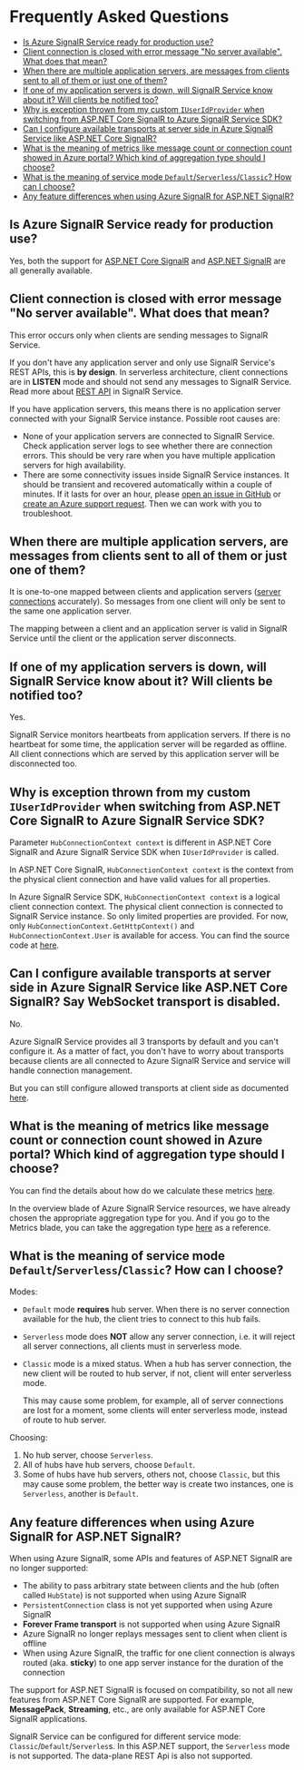 # Frequently Asked Questions

- [Is Azure SignalR Service ready for production use?](#production-use)
- [Client connection is closed with error message "No server available". What does that mean?](#no-server-available)
- [When there are multiple application servers, are messages from clients sent to all of them or just one of them?](#client-server-mapping)
- [If one of my application servers is down, will SignalR Service know about it? Will clients be notified too?](#server-down)
- [Why is exception thrown from my custom `IUserIdProvider` when switching from ASP.NET Core SignalR to Azure SignalR Service SDK?](#limited-context)
- [Can I configure available transports at server side in Azure SignalR Service like ASP.NET Core SignalR?](#configure-transports)
- [What is the meaning of metrics like message count or connection count showed in Azure portal? Which kind of aggregation type should I choose?](#metrics-meaning)
- [What is the meaning of service mode `Default`/`Serverless`/`Classic`? How can I choose?](#service-mode)
- [Any feature differences when using Azure SignalR for ASP.NET SignalR?](#diff-aspnet-signalr)

<a name="production-use"></a>
## Is Azure SignalR Service ready for production use?

Yes, both the support for [ASP.NET Core SignalR](https://github.com/aspnet/SignalR) and [ASP.NET SignalR](https://github.com/SignalR/SignalR) are all generally available.

<a name="no-server-available"></a>
## Client connection is closed with error message "No server available". What does that mean?

This error occurs only when clients are sending messages to SignalR Service.

If you don't have any application server and only use SignalR Service's REST APIs, this is **by design**.
In serverless architecture, client connections are in **LISTEN** mode and should not send any messages to SignalR Service.
Read more about [REST API](./rest-api.md) in SignalR Service.

If you have application servers, this means there is no application server connected with your SignalR Service instance.
Possible root causes are:
- None of your application servers are connected to SignalR Service.
Check application server logs to see whether there are connection errors.
This should be very rare when you have multiple application servers for high availability.
- There are some connectivity issues inside SignalR Service instances.
It should be transient and recovered automatically within a couple of minutes.
If it lasts for over an hour, please [open an issue in GitHub](https://github.com/Azure/azure-signalr/issues/new) or [create an Azure support request](https://docs.microsoft.com/en-us/azure/azure-supportability/how-to-create-azure-support-request).
Then we can work with you to troubleshoot.

<a name="client-server-mapping"></a>
## When there are multiple application servers, are messages from clients sent to all of them or just one of them?

It is one-to-one mapped between clients and application servers ([server connections](./internal.md#server-connections) accurately).
So messages from one client will only be sent to the same one application server.

The mapping between a client and an application server is valid in SignalR Service until the client or the application server disconnects.

<a name="server-down"></a>
## If one of my application servers is down, will SignalR Service know about it? Will clients be notified too?

Yes.

SignalR Service monitors heartbeats from application servers.
If there is no heartbeat for some time, the application server will be regarded as offline.
All client connections which are served by this application server will be disconnected too.

<a name="limited-context"></a>
## Why is exception thrown from my custom `IUserIdProvider` when switching from ASP.NET Core SignalR to Azure SignalR Service SDK?

Parameter `HubConnectionContext context` is different in ASP.NET Core SignalR and Azure SignalR Service SDK when `IUserIdProvider` is called.

In ASP.NET Core SignalR, `HubConnectionContext context` is the context from the physical client connection and have valid values for all properties.

In Azure SignalR Service SDK, `HubConnectionContext context` is a logical client connection context.
The physical client connection is connected to SignalR Service instance.
So only limited properties are provided.
For now, only `HubConnectionContext.GetHttpContext()` and `HubConnectionContext.User` is available for access.
You can find the source code at [here](https://github.com/Azure/azure-signalr/blob/kevinzha/faq/src/Microsoft.Azure.SignalR/ServiceHubConnectionContext.cs).

<a name="configure-transports"></a>
## Can I configure available transports at server side in Azure SignalR Service like ASP.NET Core SignalR? Say WebSocket transport is disabled.

No.

Azure SignalR Service provides all 3 transports by default and you can't configure it.
As a matter of fact, you don't have to worry about transports because clients are all connected to Azure SignalR Service and service will handle connection management.

But you can still configure allowed transports at client side as documented [here](https://docs.microsoft.com/en-us/aspnet/core/signalr/configuration?view=aspnetcore-2.1#configure-allowed-transports).

<a name="metrics-meaning"></a>
## What is the meaning of metrics like message count or connection count showed in Azure portal? Which kind of aggregation type should I choose?

You can find the details about how do we calculate these metrics [here](https://docs.microsoft.com/en-us/azure/azure-signalr/signalr-messages).

In the overview blade of Azure SignalR Service resources, we have already chosen the appropriate aggregation type for you. And if you go to the Metrics blade, you can
take the aggregation type [here](https://docs.microsoft.com/en-us/azure/azure-monitor/platform/metrics-supported#microsoftsignalrservicesignalr) as a reference.

<a name="service-mode"></a>
## What is the meaning of service mode `Default`/`Serverless`/`Classic`? How can I choose?

Modes:
* `Default` mode **requires** hub server. When there is no server connection available for the hub, the client tries to connect to this hub fails.
* `Serverless` mode does **NOT** allow any server connection, i.e. it will reject all server connections, all clients must in serverless mode.
* `Classic` mode is a mixed status. When a hub has server connection, the new client will be routed to hub server, if not, client will enter serverless mode.

  This may cause some problem, for example, all of server connections are lost for a moment, some clients will enter serverless mode, instead of route to hub server.

Choosing:
1. No hub server, choose `Serverless`.
1. All of hubs have hub servers, choose `Default`.
1. Some of hubs have hub servers, others not, choose `Classic`, but this may cause some problem, the better way is create two instances, one is `Serverless`, another is `Default`.

<a name="diff-aspnet-signalr"></a>
## Any feature differences when using Azure SignalR for ASP.NET SignalR?
When using Azure SignalR, some APIs and features of ASP.NET SignalR are no longer supported:
- The ability to pass arbitrary state between clients and the hub (often called `HubState`) is not supported when using Azure SignalR
- `PersistentConnection` class is not yet supported when using Azure SignalR
- **Forever Frame transport** is not supported  when using Azure SignalR
- Azure SignalR no longer replays messages sent to client when client is offline
- When using Azure SignalR, the traffic for one client connection is always routed (aka. **sticky**) to one app server instance for the duration of the connection

The support for ASP.NET SignalR is focused on compatibility, so not all new features from ASP.NET Core SignalR are supported. For example, **MessagePack**, **Streaming**, etc., are only available for ASP.NET Core SignalR applications.

SignalR Service can be configured for different service mode: `Classic`/`Default`/`Serverles`s. In this ASP.NET support, the `Serverless` mode is not supported. The data-plane REST Api is also not supported.
